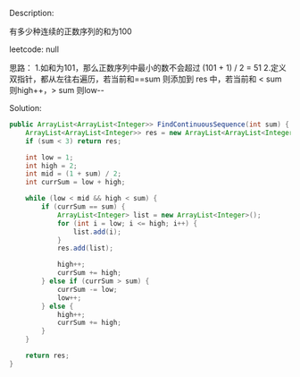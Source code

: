 Description:

有多少种连续的正数序列的和为100

leetcode: null

思路：
1.如和为101，那么正数序列中最小的数不会超过 (101 + 1) / 2 = 51
2.定义双指针，都从左往右遍历，若当前和==sum 则添加到 res 中，若当前和 < sum 则high++，> sum 则low--

Solution:

```java
public ArrayList<ArrayList<Integer>> FindContinuousSequence(int sum) {
    ArrayList<ArrayList<Integer>> res = new ArrayList<ArrayList<Integer>>();
    if (sum < 3) return res;

    int low = 1;
    int high = 2;
    int mid = (1 + sum) / 2;
    int currSum = low + high;

    while (low < mid && high < sum) {
        if (currSum == sum) {
            ArrayList<Integer> list = new ArrayList<Integer>();
            for (int i = low; i <= high; i++) {
                list.add(i);
            }
            res.add(list);

            high++;
            currSum += high;
        } else if (currSum > sum) {
            currSum -= low;
            low++;
        } else {
            high++;
            currSum += high;
        }
    }

    return res;
}
```